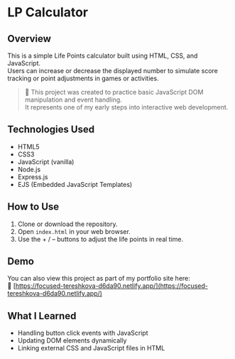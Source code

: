 # LP Calculator

## Overview
This is a simple Life Points calculator built using HTML, CSS, and JavaScript.  
Users can increase or decrease the displayed number to simulate score tracking or point adjustments in games or activities.

> 🧠 This project was created to practice basic JavaScript DOM manipulation and event handling.  
> It represents one of my early steps into interactive web development.

## Technologies Used
- HTML5  
- CSS3  
- JavaScript (vanilla)  
- Node.js  
- Express.js  
- EJS (Embedded JavaScript Templates)

## How to Use
1. Clone or download the repository.
2. Open `index.html` in your web browser.
3. Use the + / – buttons to adjust the life points in real time.

## Demo
You can also view this project as part of my portfolio site here:  
🔗 [https://focused-tereshkova-d6da90.netlify.app/](https://focused-tereshkova-d6da90.netlify.app/)

## What I Learned
- Handling button click events with JavaScript  
- Updating DOM elements dynamically  
- Linking external CSS and JavaScript files in HTML
